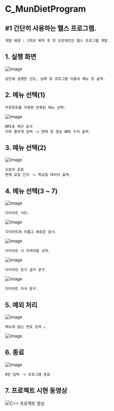 # C_MunDietProgram
## #1 간단히 사용하는 헬스 프로그램.

```
개발 배경 : 2학년 복학 후 첫 프로젝트인 헬스 프로그램 개발.
```

## 1. 실행 화면
 
![image](https://user-images.githubusercontent.com/81169838/112105256-82a18480-8bef-11eb-9515-da67663ac00a.png)
```
상단에 실행한 년도, 날짜 및 프로그램 이름과 메뉴 등 출력.
```
## 2. 메뉴 선택(1)
```
무한루프를 이용한 반복된 메뉴 선택.
```
![image](https://user-images.githubusercontent.com/81169838/112106346-e6787d00-8bf0-11eb-8b43-cdaade875891.png)
```
BMI표 계산 공식
키와 몸무게 입력 -> 현재 및 정상 BMI 수치 출력.
```
## 3. 메뉴 선택(2)
![image](https://user-images.githubusercontent.com/81169838/112107186-f9d81800-8bf1-11eb-981d-983f8459adb7.png)
```
오늘의 운동
현재 요일 인지 -> 목요일 데이터 출력.
```
## 4. 메뉴 선택(3 ~ 7)
![image](https://user-images.githubusercontent.com/81169838/112108588-c1d1d480-8bf3-11eb-8a6b-c1635bf4e563.png)
```
다이어트 식단.
```

![image](https://user-images.githubusercontent.com/81169838/112109049-66ecad00-8bf4-11eb-8871-5162678d341e.png)
```
다이어트에 이롭고 해로운 음식.
```

![image](https://user-images.githubusercontent.com/81169838/112109208-9f8c8680-8bf4-11eb-8fbb-87585c102371.png)
```
다이어트 시 지켜야할 규칙.
```

![image](https://user-images.githubusercontent.com/81169838/112109349-cb0f7100-8bf4-11eb-8cc7-5dc828551186.png)
```
다이어트 포기 금지 문구.
```

![image](https://user-images.githubusercontent.com/81169838/112109474-f98d4c00-8bf4-11eb-9c9d-bd41dea554b0.png)
```
다이어트 자극 문구.
```

## 5. 예외 처리
![image](https://user-images.githubusercontent.com/81169838/112109762-4bce6d00-8bf5-11eb-92cd-5b7f10e8b3e5.png)
```
메뉴에 없는 번호 입력 ↓
```
![image](https://user-images.githubusercontent.com/81169838/112109992-9fd95180-8bf5-11eb-8a1a-0c92a870dbe2.png)

## 6. 종료
![image](https://user-images.githubusercontent.com/81169838/112110090-c6978800-8bf5-11eb-81df-623f5b74c062.png)
```
0번 입력 -> 프로그램 종료
```

## 7. 프로젝트 시현 동영상
![C++ 프로젝트 영상](https://user-images.githubusercontent.com/81169838/112112069-635b2500-8bf8-11eb-937c-f559db70008b.gif)
